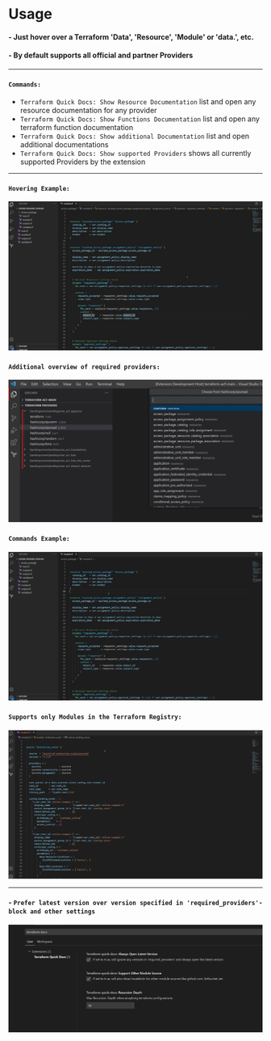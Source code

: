# Usage

#### - Just hover over a Terraform 'Data', 'Resource', 'Module' or 'data.<identifier>', etc.

#### - By default supports all official and partner Providers

---

#### `Commands:`

- `Terraform Quick Docs: Show Resource Documentation` list and open any resource documentation for any provider
- `Terraform Quick Docs: Show Functions Documentation` list and open any terraform function documentation
- `Terraform Quick Docs: Show additional Documentation` list and open additional documentations
- `Terraform Quick Docs: Show supported Providers` shows all currently supported Providers by the extension

---

#### `Hovering Example:`

![example-1](.resources/terraform-quick-docs-6.gif)

#### `Additional overview of required providers:`

![settings](.resources/terraform-quick-docs-9.jpg)

#### `Commands Example:`

![example-2](.resources/terraform-quick-docs-7.gif)

#### `Supports only Modules in the Terraform Registry:`

![example-3](.resources/terraform-quick-docs-3.gif)

  
---

#### - `Prefer latest version over version specified in 'required_providers'-block and other settings`
![settings](.resources/terraform-quick-docs-10.jpg)